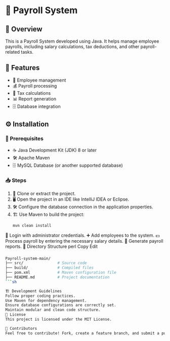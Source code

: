 # 🏢 Payroll System

## 📌 Overview

This is a Payroll System developed using Java. It helps manage employee payrolls, including salary calculations, tax deductions, and other payroll-related tasks.

## 🚀 Features

- 👥 Employee management
- 💰 Payroll processing
- 🧮 Tax calculations
- 📊 Report generation
- 🗄️ Database integration

## ⚙️ Installation

### 🔧 Prerequisites

- ☕ Java Development Kit (JDK) 8 or later
- 🛠️ Apache Maven
- 🗄️ MySQL Database (or another supported database)

### 📥 Steps

1. 📂 Clone or extract the project.
2. 🖥️ Open the project in an IDE like IntelliJ IDEA or Eclipse.
3. 🛠️ Configure the database connection in the application properties.
4. 🏗️ Use Maven to build the project:
   ```sh
   mvn clean install

🔑 Login with administrator credentials.
➕ Add employees to the system.
💵 Process payroll by entering the necessary salary details.
📜 Generate payroll reports.
📂 Directory Structure
perl
Copy
Edit
###
```sh
Payroll-system-main/
├── src/               # Source code
├── build/             # Compiled files
├── pom.xml            # Maven configuration file
├── README.md          # Project documentation
```sh

🏗️ Development Guidelines
Follow proper coding practices.
Use Maven for dependency management.
Ensure database configurations are correctly set.
Maintain modular and clean code structure.
📜 License
This project is licensed under the MIT License.

👥 Contributors
Feel free to contribute! Fork, create a feature branch, and submit a pull request.
   
